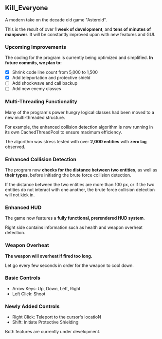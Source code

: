 ## Kill_Everyone
A modern take on the decade old game "Asteroid".

This is the result of over **1 week of development**,
and **tens of minutes of manpower**.
It will be constantly improved upon with new features and GUI.

### Upcoming Improvements
The coding for the program is currently being optimized and simplified.
**In future commits, we plan to:**
- [x] Shrink code line count from 5,000 to 1,500
- [x] Add teleportation and protective shield
- [ ] Add shockwave and call backup
- [ ] Add new enemy classes

### Multi-Threading Functionality
Many of the program's power hungry logical classes had been moved
to a new multi-threaded structure.

For example, the enhanced collision detection algorithm is now running 
in its own CachedThreadPool to ensure maximum efficiency.

The algorithm was stress tested with over **2,000 entities** with **zero lag**
observed.

### Enhanced Collision Detection
The program now **checks for the distance between two entities**, as well as
**their types**, before initiating the brute force collision detection.

If the distance between the two entities are more than 100 px, or if
the two entities do not interact with one another, the brute force
collision detection will not kick in.

### Enhanced HUD
The game now features a **fully functional, prerendered HUD system**.

Right side contains information such as health and weapon overheat detection.

### Weapon Overheat
**The weapon will overheat if fired too long.**

Let go every few seconds in order for the weapon to cool down.

### Basic Controls
* Arrow Keys: Up, Down, Left, Right
* Left Click: Shoot

### Newly Added Controls
* Right Click: Teleport to the cursor's locatioN
* Shift: Initiate Protective Shielding

Both features are currently under development.
